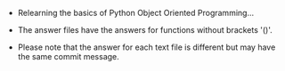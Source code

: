 + Relearning the basics of Python Object Oriented Programming...

+ The answer files have the answers for functions without brackets '()'.

+ Please note that the answer for each text file is different but may have the same commit message.

